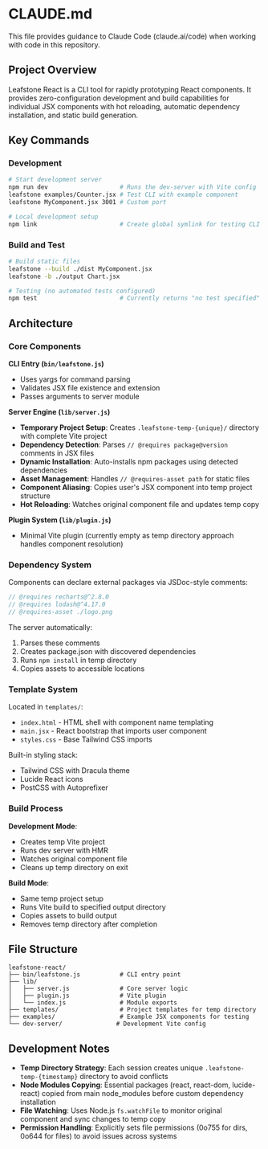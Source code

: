 # CLAUDE.md

This file provides guidance to Claude Code (claude.ai/code) when working with code in this repository.

## Project Overview

Leafstone React is a CLI tool for rapidly prototyping React components. It provides zero-configuration development and build capabilities for individual JSX components with hot reloading, automatic dependency installation, and static build generation.

## Key Commands

### Development
```bash
# Start development server
npm run dev                    # Runs the dev-server with Vite config
leafstone examples/Counter.jsx # Test CLI with example component
leafstone MyComponent.jsx 3001 # Custom port

# Local development setup
npm link                       # Create global symlink for testing CLI
```

### Build and Test
```bash
# Build static files
leafstone --build ./dist MyComponent.jsx
leafstone -b ./output Chart.jsx

# Testing (no automated tests configured)
npm test                       # Currently returns "no test specified" error
```

## Architecture

### Core Components

**CLI Entry (`bin/leafstone.js`)**
- Uses yargs for command parsing
- Validates JSX file existence and extension
- Passes arguments to server module

**Server Engine (`lib/server.js`)**
- **Temporary Project Setup**: Creates `.leafstone-temp-{unique}/` directory with complete Vite project
- **Dependency Detection**: Parses `// @requires package@version` comments in JSX files
- **Dynamic Installation**: Auto-installs npm packages using detected dependencies
- **Asset Management**: Handles `// @requires-asset path` for static files
- **Component Aliasing**: Copies user's JSX component into temp project structure
- **Hot Reloading**: Watches original component file and updates temp copy

**Plugin System (`lib/plugin.js`)**
- Minimal Vite plugin (currently empty as temp directory approach handles component resolution)

### Dependency System

Components can declare external packages via JSDoc-style comments:
```jsx
// @requires recharts@^2.8.0
// @requires lodash@^4.17.0
// @requires-asset ./logo.png
```

The server automatically:
1. Parses these comments
2. Creates package.json with discovered dependencies
3. Runs `npm install` in temp directory
4. Copies assets to accessible locations

### Template System

Located in `templates/`:
- `index.html` - HTML shell with component name templating
- `main.jsx` - React bootstrap that imports user component
- `styles.css` - Base Tailwind CSS imports

Built-in styling stack:
- Tailwind CSS with Dracula theme
- Lucide React icons
- PostCSS with Autoprefixer

### Build Process

**Development Mode**: 
- Creates temp Vite project
- Runs dev server with HMR
- Watches original component file
- Cleans up temp directory on exit

**Build Mode**:
- Same temp project setup
- Runs Vite build to specified output directory
- Copies assets to build output
- Removes temp directory after completion

## File Structure

```
leafstone-react/
├── bin/leafstone.js           # CLI entry point
├── lib/
│   ├── server.js              # Core server logic
│   ├── plugin.js              # Vite plugin
│   └── index.js               # Module exports
├── templates/                 # Project templates for temp directory
├── examples/                  # Example JSX components for testing
└── dev-server/               # Development Vite config
```

## Development Notes

- **Temp Directory Strategy**: Each session creates unique `.leafstone-temp-{timestamp}` directory to avoid conflicts
- **Node Modules Copying**: Essential packages (react, react-dom, lucide-react) copied from main node_modules before custom dependency installation
- **File Watching**: Uses Node.js `fs.watchFile` to monitor original component and sync changes to temp copy
- **Permission Handling**: Explicitly sets file permissions (0o755 for dirs, 0o644 for files) to avoid issues across systems